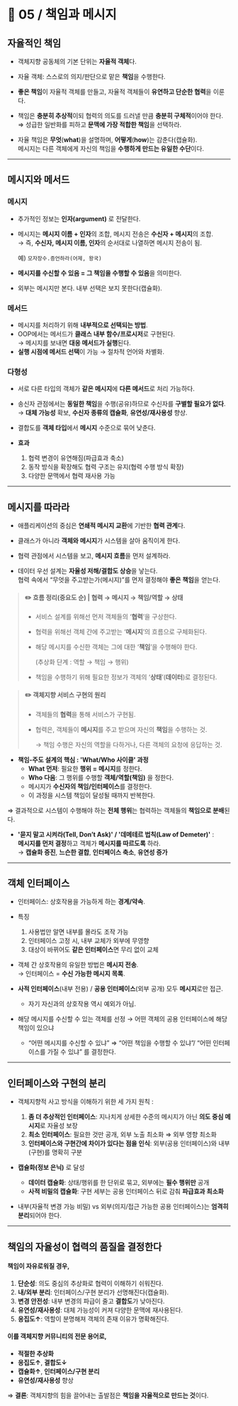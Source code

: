 # 📘 05 / 책임과 메시지

## 자율적인 책임
- 객체지향 공동체의 기본 단위는 **자율적 객체**다.
- 자율 객체: 스스로의 의지/판단으로 맡은 **책임**을 수행한다.


- **좋은 책임**이 자율적 객체를 만들고, 자율적 객체들이 **유연하고 단순한 협력**을 이룬다.
- 책임은 **충분히 추상적**이되 협력의 의도를 드러낼 만큼 **충분히 구체적**이어야 한다.  
  ⇒ 성급한 일반화를 피하고 **문맥에 가장 적합한 책임**을 선택하라.


- 자율 책임은 **무엇**(**what**)을 설명하며, **어떻게**(**how**)는 감춘다(캡슐화).  
  메시지는 다른 객체에게 자신의 책임을 **수행하게 만드는 유일한 수단**이다.

---

## 메시지와 메서드

### 메시지
- 추가적인 정보는 **인자(argument)** 로 전달한다.
- 메시지는 **메시지 이름 + 인자**의 조합, 메시지 전송은 **수신자 + 메시지**의 조합.  
  → 즉, **수신자, 메시지 이름, 인자**의 순서대로 나열하면 메시지 전송이 됨.
    
  예) `모자장수.증언하라(어제, 왕국)`


- **메시지를 수신할 수 있음 = 그 책임을 수행할 수 있음**을 의미한다.
- 외부는 메시지만 본다. 내부 선택은 보지 못한다(캡슐화).

### 메서드
- 메시지를 처리하기 위해 **내부적으로 선택되는 방법**.
- OOP에서는 메서드가 **클래스 내부 함수/프로시저**로 구현된다.  
  → 메시지를 보내면 **대응 메서드가 실행**된다.
- **실행 시점에 메서드 선택**이 가능 → 절차적 언어와 차별화.

### 다형성
- 서로 다른 타입의 객체가 **같은 메시지**에 **다른 메서드**로 처리 가능하다.
- 송신자 관점에서는 **동일한 책임**을 수행(공유)하므로 수신자를 **구별할 필요가 없다**.  
  → **대체 가능성** 확보, **수신자 종류의 캡슐화**, **유연성/재사용성** 향상.
- 결합도를 **객체 타입**에서 **메시지** 수준으로 묶어 낮춘다.


- **효과**
  1) 협력 변경이 유연해짐(파급효과 축소)
  2) 동작 방식을 확장해도 협력 구조는 유지(협력 수행 방식 확장)
  3) 다양한 문맥에서 협력 재사용 가능

---

## 메시지를 따라라
- 애플리케이션의 중심은 **연쇄적 메시지 교환**에 기반한 **협력 관계**다.
- 클래스가 아니라 **객체와 메시지**가 시스템을 살아 움직이게 한다.


- 협력 관점에서 시스템을 보고, **메시지 흐름**을 먼저 설계하라.
- 데이터 우선 설계는 **자율성 저해/결합도 상승**을 낳는다.  
  협력 속에서 “무엇을 주고받는가(메시지)”를 먼저 결정해야 **좋은 책임**을 얻는다.

> #### ✏️ 흐름 정리(중요도 순)  |  협력 → 메시지 → 책임/역할 → 상태
> - 서비스 설계를 위해선 먼저 객체들의 ‘**협력**’을 구상한다.
> - 협력을 위해선 객체 간에 주고받는 ‘**메시지**’의 흐름으로 구체화된다.
> - 해당 메시지를 수신한 객체는 그에 대한 ‘**책임**’을 수행해야 한다.
> 
>   (추상화 단계 : 역할 → 책임 → 행위)
> - 책임을 수행하기 위해 필요한 정보가 객체의 ‘**상태**’(**데이터**)로 결정된다.

> #### ✏️ 객체지향 서비스 구현의 원리
> - 객체들의 **협력**을 통해 서비스가 구현됨.
> - 협력은, 객체들이 **메시지**를 주고 받으며 자신의 **책임**을 수행하는 것.
>
>   → 책임 수행은 자신의 역할을 다하거나, 다른 객체의 요청에 응답하는 것.

- **책임-주도 설계의 핵심 : 'What/Who 사이클' 과정**
    - **What 먼저**: 필요한 **행위 = 메시지**를 정한다.
    - **Who 다음**: 그 행위를 수행할 **객체/역할(책임)** 을 정한다.
    - 메시지가 **수신자의 책임/인터페이스**를 결정한다.
    - 이 과정을 시스템 책임이 달성될 때까지 반복한다.

⇒ 결과적으로 시스템이 수행해야 하는 **전체 행위**는 협력하는 객체들의 **책임으로 분배**된다.


- **'묻지 말고 시켜라(Tell, Don’t Ask)' / '데메테르 법칙(Law of Demeter)'** :  
  **메시지를 먼저 결정**하고 객체가 **메시지를 따르도록** 하라.  
  → **캡슐화 증진**, **느슨한 결합**, **인터페이스 축소**, **유연성 증가**

---

## 객체 인터페이스
- 인터페이스: 상호작용을 가능하게 하는 **경계/약속**.


- 특징
    1) 사용법만 알면 내부를 몰라도 조작 가능
    2) 인터페이스 고정 시, 내부 교체가 외부에 무영향
    3) 대상이 바뀌어도 **같은 인터페이스**면 무리 없이 교체


- 객체 간 상호작용의 유일한 방법은 **메시지 전송**.  
  → 인터페이스 = **수신 가능한 메시지 목록**.


- **사적 인터페이스**(내부 전용) / **공용 인터페이스**(외부 공개) 모두 **메시지**로만 접근.
  - 자기 자신과의 상호작용 역시 예외가 아님.


- 해당 메시지를 수신할 수 있는 객체를 선정 → 어떤 객체의 공용 인터페이스에 해당 책임이 있으냐
  - “어떤 메시지를 수신할 수 있냐” ⇒ “어떤 책임을 수행할 수 있냐”/ “어떤 인터페이스를 가질 수 있냐” 를 결정한다.

---

## 인터페이스와 구현의 분리
- 객체지향적 사고 방식을 이해하기 위한 세 가지 원칙 :
    1) **좀 더 추상적인 인터페이스**: 지나치게 상세한 수준의 메시지가 아닌 **의도 중심 메시지**로 자율성 보장
    2) **최소 인터페이스**: 필요한 것만 공개, 외부 노출 최소화 ⇒ 외부 영향 최소화
    3) **인터페이스와 구현간에 차이가 있다는 점을 인식**: 외부(공용 인터페이스)와 내부(구현)를 명확히 구분


- **캡슐화(정보 은닉)** 로 달성
    - **데이터 캡슐화**: 상태/행위를 한 단위로 묶고, 외부에는 **필수 행위만** 공개
    - **사적 비밀의 캡슐화**: 구현 세부는 공용 인터페이스 뒤로 감춰 **파급효과 최소화**


- 내부(자율적 변경 가능 비밀) vs 외부(의지/접근 가능한 공용 인터페이스)는 **엄격히 분리**되어야 한다.

---

## 책임의 자율성이 협력의 품질을 결정한다
#### 책임이 자유로워질 경우,
  1) **단순성**: 의도 중심의 추상화로 협력이 이해하기 쉬워진다.
  2) **내/외부 분리**: 인터페이스/구현 분리가 선명해진다(캡슐화).
  3) **변경 안전성**: 내부 변경의 파급이 줄고 **결합도**가 낮아진다.
  4) **유연성/재사용성**: 대체 가능성이 커져 다양한 문맥에 재사용된다.
  5) **응집도↑**: 역할이 분명해져 객체의 존재 이유가 명확해진다.

#### 이를 객체지향 커뮤니티의 전문 용어로,
- **적절한 추상화**
- **응집도↑**, **결합도↓**
- **캡슐화↑**, **인터페이스/구현 분리**
- **유연성/재사용성** 향상

⇒ **결론**: 객체지향의 힘을 끌어내는 출발점은 **책임을 자율적으로 만드는 것**이다.
